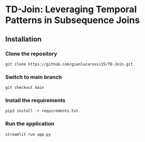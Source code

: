 # TD-Join: Leveraging Temporal Patterns in Subsequence Joins

## Installation

### Clone the repository

```git clone https://github.com/gianlucarossi15/TD-Join.git```

### Switch to main branch

```git checkout main```
### Install the requirements

```pip3 install -r requirements.txt```

### Run the application

```streamlit run app.py```